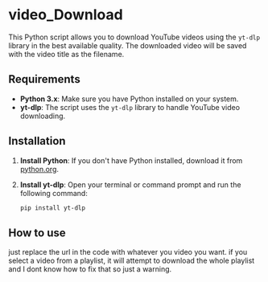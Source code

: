 # video_Download

This Python script allows you to download YouTube videos using the `yt-dlp` library in the best available quality. The downloaded video will be saved with the video title as the filename.

## Requirements

- **Python 3.x**: Make sure you have Python installed on your system.
- **yt-dlp**: The script uses the `yt-dlp` library to handle YouTube video downloading.

## Installation

1. **Install Python**: If you don't have Python installed, download it from [python.org](https://www.python.org/downloads/).

2. **Install yt-dlp**: Open your terminal or command prompt and run the following command:
   ```bash
   pip install yt-dlp

## How to use

just replace the url in the code with whatever you video you want. if you select a video from a playlist, it will attempt to download the whole playlist and I dont know how to fix that so just a warning.
